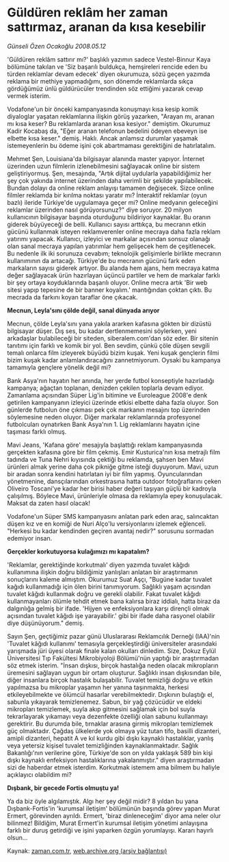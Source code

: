 # Güldüren reklâm her zaman sattırmaz, aranan da kısa kesebilir

*Günseli Özen Ocakoğlu 2008.05.12*

<tr><td class="metin" colspan="2" style="padding-top: 20px; padding-left: 5px; padding-right: 10px;">'Güldüren reklâm sattırır mı?' başlıklı yazımın sadece Vestel-Binnur Kaya bölümüne takılan ve 'Siz başarılı buldukça, hemşireleri rencide eden bu türden reklamlar devam edecek' diyen okurumuza, sözü geçen yazımda reklama bir methiye yapmadığımı, son dönemde reklamlarda sıkça gördüğümüz ünlü güldürücüler trendinden söz ettiğimi yazarak cevap vermek isterim.</td></tr><tr><td class="metin" colspan="2" style="padding-top: 20px; padding-left: 5px; padding-right: 10px;"><p> Vodafone'un bir önceki kampanyasında konuşmayı kısa kesip komik diyaloglar yaşatan reklamlarına ilişkin görüş yazarken, "Arayan mı, aranan mı kısa keser? Bu reklamlarda aranan kısa kesiyor." demiştim. Okurumuz Kadir Kocabaş da, "Eğer aranan telefonun bedelini ödeyen ebeveyn ise elbette kısa keser." demiş. Haklı. Ancak anlamsız durumlar yaşamak istemeyenlerin bu ödeme işini çok abartmaması gerektiğini de hatırlatalım. 
<p> Mehmet Şen, Louisiana'da bilgisayar alanında master yapıyor. İnternet üzerinden uzun filmlerin izlenebilmesini sağlayacak online bir sistem geliştiriyormuş. Şen, mesajında, "Artık dijital uydularla yapabildiğimiz her şey çok yakında internet üzerinden daha verimli bir şekilde yapılabilecek. Bundan dolayı da online reklam anlayışı tamamen değişecek. Sizce online filmler reklamda bir kırılma noktası yaratır mı? İnteraktif reklamlar (oyun bazlı) ileride Türkiye'de uygulamaya geçer mi? Online medyanın geleceğini reklamlar üzerinden nasıl görüyorsunuz?" diye soruyor. 20 milyon kullanıcının bilgisayar başında oturduğunu bildiriyor kaynaklar. Bu oranın giderek büyüyeceği de belli. Kullanıcı sayısı arttıkça, bu mecranın etkin gücünü kullanmak isteyen reklamverenler online mecraya daha fazla reklam yatırımı yapacak. Kullanıcı, izleyici ve markalar açısından sonsuz olanağı olan sanal mecraya yapılan yatırımlar hem gelişecek hem de çeşitlenecek. Bu nedenle ilk iki sorunuza cevabım; teknolojik gelişimlerle birlikte mecranın kullanımının da artacağı. Türkiye'de bu mecranın gücünü fark eden markaların sayısı giderek artıyor. Bu alanda hem ajans, hem mecraya katma değer sağlayacak ürün hazırlayan üçüncü partiler ve hem de markalar farklı bir şey ortaya koyduklarında başarılı oluyor. Online mecra artık 'Bir web sitesi yapıp tepesine de bir banner koyalım.' mantığından çoktan çıktı. Bu mecrada da farkını koyan taraflar öne çıkacak. 
<p><b>Mecnun, Leyla'sını çölde değil, sanal dünyada arıyor </b>
<p>Mecnun, çölde Leyla'sını yana yakıla ararken kafasına gökten bir dizüstü bilgisayar düşer. Dış ses, bu kadar dertlenmemesini söylerken, yeni arkadaşlar bulabileceği bir siteden, siberalem.com'dan söz eder. Bir sitenin tanıtımı için farklı ve komik bir yol. Ben sevdim, çünkü çöle düşen sevgili temalı onlarca film izleyerek büyüdü bizim kuşak. Yeni kuşak gençlerin filmi bizim kuşak kadar anlamlandıracağını zannetmiyorum. Oysaki bu kampanya tamamıyla gençlere yönelik değil mi? 
<p> Bank Asya'nın hayatın her anında, her yerde futbol konseptiyle hazırladığı kampanya; ağaçtan toplanan, denizden çekilen toplarla devam ediyor. Zamanlama açısından Süper Lig'in bitimine ve Euroleague 2008'e denk getirilen kampanyanın izleyici üzerinde etkisi elbette daha fazla oluyor. Son günlerde futbolun öne çıkması pek çok markanın mesajını top üzerinden söylemesine neden oluyor. Diğer markalar reklamlarında profesyonel futbolcuları oynatırken Bank Asya'nın 1. Lig reklamlarını hayatın içine taşıması farklı olmuş. 
<p> Mavi Jeans, 'Kafana göre' mesajıyla başlattığı reklam kampanyasında gerçekten kafasına göre bir film çekmiş. Emir Kusturica'nın kısa metrajlı film tadında ve Tuna Nehri kıyısında çektiği bu reklamda, şahsen ben Mavi ürünleri almak yerine daha çok pikniğe gitme isteği duyuyorum. Mavi, uzun bir aradan sonra kendini hatırlatan iyi bir film yapmış. Oyuncularından yönetmenine, dansçılarından orkestrasına hatta outdoor fotoğraflarını çeken Oliveiro Toscani'ye kadar her birisi haber değeri taşıyan güçlü bir kadroyla çalışılmış. Böylece Mavi, ürünleriyle olmasa da reklamıyla epey konuşulacak. Maksat da zaten hasıl olacak!
<p> Vodafone'un Süper SMS kampanyasını anlatan park eden araç, salıncaktan düşen kız ve en komiği de Nuri Alço'lu versiyonlarını izlemek eğlenceli. "Herkesi bu kadar kendinden geçiren avantaj nedir?" sorusunu sormadan edemiyor insan. 
<p><b>Gerçekler korkutuyorsa kulağımızı mı kapatalım?</b>
<p>'Reklamlar, gerektiğinde korkutmalı' diyen yazımda tuvalet kâğıdı kullanımına ilişkin doğru bildiğimiz yanlışları anlatan bir araştırmanın sonuçlarını kaleme almıştım. Okurumuz Suat Aşçı, "Bugüne kadar tuvalet kağıdı kullanmadığı için ölen birini tanımıyorum. Sağlıklı yaşam açısından tuvalet kâğıdı kullanmak doğru ve gerekli olabilir. Fakat tuvalet kâğıdı kullanmayanları ölümle tehdit etmek bana kalırsa biraz iddialı, hatta biraz da dalgınlığa gelmiş bir ifade. 'Hijyen ve enfeksiyonlara karşı dirençli olmak açısından tuvalet kâğıdı işe yarayabilir.' gibi bir ifade daha rasyonel olabilir diye düşünüyorum." demiş.
<p> Sayın Şen, geçtiğimiz pazar günü Uluslararası Reklamcılık Derneği (IAA)'nin 'Tuvalet kâğıdı kullanımı' temasıyla gerçekleştirdiği üniversiteler arasındaki yarışmada jüri üyesi olarak finale kalan okulları dinledim. Size, Dokuz Eylül Üniversitesi Tıp Fakültesi Mikrobiyoloji Bölümü'nün yaptığı bir araştırmadan söz etmek isterim. "İnsan dışkısı, birçok hastalığa neden olacak mikropların üremesini sağlayan uygun bir ortam oluşturur. Sağlıklı insan dışkısından bile, diğer insanlara birçok hastalık bulaşabilir. Tuvalet temizliği doğru ve etkin yapılmazsa bu mikroplar yaşamın her yanına taşınmakta, herkesi etkileyebilmekte ve ölümcül hasarlar verebilmektedir. Dışkının bulaştığı el, sabunla yıkayarak temizlenemez. Sabun, bir yağ çözücüdür ve eldeki mikropları temizlemek, suyla akıp gitmesini sağlamak için bol suyla tekrarlayarak yıkamayı veya dezenfekte özelliği olan sabunu kullanmayı gerektirir. Bu durumda bile, tırnaklar arasına girmiş mikropları temizlemek güç olmaktadır. Çağdaş ülkelerde yok olmaya yüz tutan tifo, basilli dizanteri, amipli dizanteri, hepatit A ve kıl kurdu gibi dışkı kaynaklı hastalıklar, yanlış veya yetersiz kişisel tuvalet temizliğinden kaynaklanmaktadır. Sağlık Bakanlığı'nın verilerine göre, Türkiye'de son on yılda yaklaşık 589 bin kişi dışkı kaynaklı enfeksiyon hastalıklarına yakalanmıştır." diyen araştırmadan sizi de haberdar etmek isterdim. Korkutmak istemem ama bilmem bu haliyle açıklayıcı olabildim mi?
<p><b>Dışbank, bir gecede Fortis olmuştu ya!</b>
<p>Ya da biz öyle algılamıştık. Algı her şey değil midir? 8 yıldan bu yana Dışbank-Fortis'in 'kurumsal iletişim' bölümünün başında görev yapan Murat Ermert, görevinden ayrıldı. Ermert, 'biraz dinleneceğim' diyor ama neler olur bilinmez! Bildiğim, Murat Ermert'in kurumsal iletişim yönetimi anlayışına farklı bir duruş getirdiği ve işini yaparken özgün yorumlayışı. Kararı hayırlı olsun...<br/></p></p></p></p></p></p></p></p></p></p></p></p></td></tr>

Kaynak: [zaman.com.tr](http://zaman.com.tr/yazar.do?yazino=688270), [web.archive.org (arşiv bağlantısı)](http://web.archive.org/web/20080513002147/http://www.zaman.com.tr:80/yazar.do?yazino=688270)
